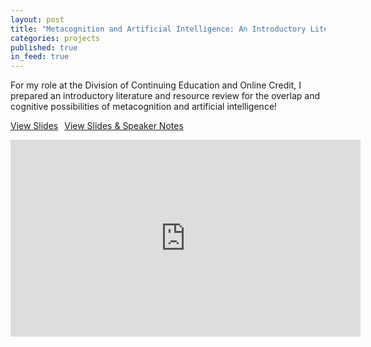 ```yaml
---
layout: post
title: "Metacognition and Artificial Intelligence: An Introductory Literature Review"
categories: projects
published: true
in_feed: true
---
```


For my role at the Division of Continuing Education and Online Credit, I prepared an introductory literature and resource review for the overlap and cognitive possibilities of metacognition and artificial intelligence!

 <section>
    <div class="row">
        <div class="col-6 col-12-small">
            <ul class="actions" style="display: flex; gap: 10px; list-style: none; padding: 0;">
                <li><a href="/assets/pdfs/Metacognition and Artificial Intelligence - An Introductory Literature and Resource Review.pdf" class="button fit small">View Slides</a></li>
              <li><a href="/assets/pdfs/Speaker Notes, Bibliography, and Hyperlinks.pdf" class="button fit small">View Slides & Speaker Notes</a></li>
            </ul>
        </div>
    </div> 
</section> 

<iframe width="560" height="315" src="https://www.youtube.com/embed/gmd77oeLCpw?si=WUJuB0d-Ky2NKtxp" title="YouTube video player" frameborder="0" allow="accelerometer; autoplay; clipboard-write; encrypted-media; gyroscope; picture-in-picture; web-share" referrerpolicy="strict-origin-when-cross-origin" allowfullscreen></iframe>
